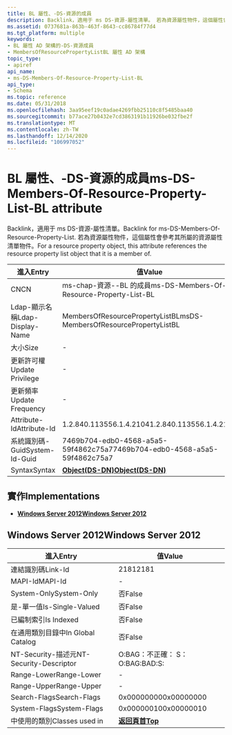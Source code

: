 ```yaml
---
title: BL 屬性、-DS-資源的成員
description: Backlink，適用于 ms DS-資源-屬性清單。 若為資源屬性物件，這個屬性會參考其所屬的資源屬性清單物件。
ms.assetid: 0737681a-863b-463f-8643-cc86784f77d4
ms.tgt_platform: multiple
keywords:
- BL 屬性 AD 架構的-DS-資源成員
- MembersOfResourcePropertyListBL 屬性 AD 架構
topic_type:
- apiref
api_name:
- ms-DS-Members-Of-Resource-Property-List-BL
api_type:
- Schema
ms.topic: reference
ms.date: 05/31/2018
ms.openlocfilehash: 3aa95eef19c0adae4269fbb25110c8f5485baa40
ms.sourcegitcommit: b77ace27b0432e7cd3863191b11926be032fbe2f
ms.translationtype: MT
ms.contentlocale: zh-TW
ms.lasthandoff: 12/14/2020
ms.locfileid: "106997052"
---
```

# <a name="ms-ds-members-of-resource-property-list-bl-attribute"></a><span data-ttu-id="dc154-106">BL 屬性、-DS-資源的成員</span><span class="sxs-lookup"><span data-stu-id="dc154-106">ms-DS-Members-Of-Resource-Property-List-BL attribute</span></span>

<span data-ttu-id="dc154-107">Backlink，適用于 ms DS-資源-屬性清單。</span><span class="sxs-lookup"><span data-stu-id="dc154-107">Backlink for ms-DS-Members-Of-Resource-Property-List.</span></span> <span data-ttu-id="dc154-108">若為資源屬性物件，這個屬性會參考其所屬的資源屬性清單物件。</span><span class="sxs-lookup"><span data-stu-id="dc154-108">For a resource property object, this attribute references the resource property list object that it is a member of.</span></span>



| <span data-ttu-id="dc154-109">進入</span><span class="sxs-lookup"><span data-stu-id="dc154-109">Entry</span></span> | <span data-ttu-id="dc154-110">值</span><span class="sxs-lookup"><span data-stu-id="dc154-110">Value</span></span> |
|-------------------|--------------------------------------------|
| <span data-ttu-id="dc154-111">CN</span><span class="sxs-lookup"><span data-stu-id="dc154-111">CN</span></span>                | <span data-ttu-id="dc154-112">ms-chap-資源--BL 的成員</span><span class="sxs-lookup"><span data-stu-id="dc154-112">ms-DS-Members-Of-Resource-Property-List-BL</span></span> |
| <span data-ttu-id="dc154-113">Ldap-顯示名稱</span><span class="sxs-lookup"><span data-stu-id="dc154-113">Ldap-Display-Name</span></span> | <span data-ttu-id="dc154-114">MembersOfResourcePropertyListBL</span><span class="sxs-lookup"><span data-stu-id="dc154-114">msDS-MembersOfResourcePropertyListBL</span></span>       |
| <span data-ttu-id="dc154-115">大小</span><span class="sxs-lookup"><span data-stu-id="dc154-115">Size</span></span>              | \-                                         |
| <span data-ttu-id="dc154-116">更新許可權</span><span class="sxs-lookup"><span data-stu-id="dc154-116">Update Privilege</span></span>  | \-                                         |
| <span data-ttu-id="dc154-117">更新頻率</span><span class="sxs-lookup"><span data-stu-id="dc154-117">Update Frequency</span></span>  | \-                                         |
| <span data-ttu-id="dc154-118">Attribute-Id</span><span class="sxs-lookup"><span data-stu-id="dc154-118">Attribute-Id</span></span>      | <span data-ttu-id="dc154-119">1.2.840.113556.1.4.2104</span><span class="sxs-lookup"><span data-stu-id="dc154-119">1.2.840.113556.1.4.2104</span></span>                    |
| <span data-ttu-id="dc154-120">系統識別碼-Guid</span><span class="sxs-lookup"><span data-stu-id="dc154-120">System-Id-Guid</span></span>    | <span data-ttu-id="dc154-121">7469b704-edb0-4568-a5a5-59f4862c75a7</span><span class="sxs-lookup"><span data-stu-id="dc154-121">7469b704-edb0-4568-a5a5-59f4862c75a7</span></span>       |
| <span data-ttu-id="dc154-122">Syntax</span><span class="sxs-lookup"><span data-stu-id="dc154-122">Syntax</span></span>            | [<span data-ttu-id="dc154-123">**Object(DS-DN)**</span><span class="sxs-lookup"><span data-stu-id="dc154-123">**Object(DS-DN)**</span></span>](s-object-ds-dn.md)    |



## <a name="implementations"></a><span data-ttu-id="dc154-124">實作</span><span class="sxs-lookup"><span data-stu-id="dc154-124">Implementations</span></span>

-   [<span data-ttu-id="dc154-125">**Windows Server 2012**</span><span class="sxs-lookup"><span data-stu-id="dc154-125">**Windows Server 2012**</span></span>](#windows-server-2012)

## <a name="windows-server-2012"></a><span data-ttu-id="dc154-126">Windows Server 2012</span><span class="sxs-lookup"><span data-stu-id="dc154-126">Windows Server 2012</span></span>



| <span data-ttu-id="dc154-127">進入</span><span class="sxs-lookup"><span data-stu-id="dc154-127">Entry</span></span> | <span data-ttu-id="dc154-128">值</span><span class="sxs-lookup"><span data-stu-id="dc154-128">Value</span></span> |
|------------------------|---------------------------------|
| <span data-ttu-id="dc154-129">連結識別碼</span><span class="sxs-lookup"><span data-stu-id="dc154-129">Link-Id</span></span>                | <span data-ttu-id="dc154-130">2181</span><span class="sxs-lookup"><span data-stu-id="dc154-130">2181</span></span>                            |
| <span data-ttu-id="dc154-131">MAPI-Id</span><span class="sxs-lookup"><span data-stu-id="dc154-131">MAPI-Id</span></span>                | \-                              |
| <span data-ttu-id="dc154-132">System-Only</span><span class="sxs-lookup"><span data-stu-id="dc154-132">System-Only</span></span>            | <span data-ttu-id="dc154-133">否</span><span class="sxs-lookup"><span data-stu-id="dc154-133">False</span></span>                           |
| <span data-ttu-id="dc154-134">是-單一值</span><span class="sxs-lookup"><span data-stu-id="dc154-134">Is-Single-Valued</span></span>       | <span data-ttu-id="dc154-135">否</span><span class="sxs-lookup"><span data-stu-id="dc154-135">False</span></span>                           |
| <span data-ttu-id="dc154-136">已編制索引</span><span class="sxs-lookup"><span data-stu-id="dc154-136">Is Indexed</span></span>             | <span data-ttu-id="dc154-137">否</span><span class="sxs-lookup"><span data-stu-id="dc154-137">False</span></span>                           |
| <span data-ttu-id="dc154-138">在通用類別目錄中</span><span class="sxs-lookup"><span data-stu-id="dc154-138">In Global Catalog</span></span>      | <span data-ttu-id="dc154-139">否</span><span class="sxs-lookup"><span data-stu-id="dc154-139">False</span></span>                           |
| <span data-ttu-id="dc154-140">NT-Security-描述元</span><span class="sxs-lookup"><span data-stu-id="dc154-140">NT-Security-Descriptor</span></span> | <span data-ttu-id="dc154-141">O:BAG：不正確： S：</span><span class="sxs-lookup"><span data-stu-id="dc154-141">O:BAG:BAD:S:</span></span>                    |
| <span data-ttu-id="dc154-142">Range-Lower</span><span class="sxs-lookup"><span data-stu-id="dc154-142">Range-Lower</span></span>            | \-                              |
| <span data-ttu-id="dc154-143">Range-Upper</span><span class="sxs-lookup"><span data-stu-id="dc154-143">Range-Upper</span></span>            | \-                              |
| <span data-ttu-id="dc154-144">Search-Flags</span><span class="sxs-lookup"><span data-stu-id="dc154-144">Search-Flags</span></span>           | <span data-ttu-id="dc154-145">0x00000000</span><span class="sxs-lookup"><span data-stu-id="dc154-145">0x00000000</span></span>                      |
| <span data-ttu-id="dc154-146">System-Flags</span><span class="sxs-lookup"><span data-stu-id="dc154-146">System-Flags</span></span>           | <span data-ttu-id="dc154-147">0x00000010</span><span class="sxs-lookup"><span data-stu-id="dc154-147">0x00000010</span></span>                      |
| <span data-ttu-id="dc154-148">中使用的類別</span><span class="sxs-lookup"><span data-stu-id="dc154-148">Classes used in</span></span>        | [<span data-ttu-id="dc154-149">**返回頁首**</span><span class="sxs-lookup"><span data-stu-id="dc154-149">**Top**</span></span>](c-top.md)<br/> |



 

 





